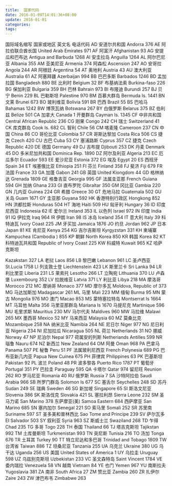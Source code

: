 ```yaml
---
title:  国家代码
date: 2016-01-09T14:01:36+08:00
update: 2016-01-01
categories:
tags:
---
```

国际域名缩写 	国家或地区 	英文名 	电话代码
AD 	安道尔共和国 	Andorra 	376
AE 	阿拉伯联合酋长国 	United Arab Emirates 	971
AF 	阿富汗 	Afghanistan 	93
AG 	安提瓜和巴布达 	Antigua and Barbuda 	1268
AI 	安圭拉岛 	Anguilla 	1264
AL 	阿尔巴尼亚 	Albania 	355
AM 	亚美尼亚 	Armenia 	374
	阿森松 	Ascension 	247
AO 	安哥拉 	Angola 	244
AR 	阿根廷 	Argentina 	54
AT 	奥地利 	Austria 	43
AU 	澳大利亚 	Australia 	61
AZ 	阿塞拜疆 	Azerbaijan 	994
BB 	巴巴多斯 	Barbados 	1246
BD 	孟加拉国 	Bangladesh 	880
BE 	比利时 	Belgium 	32
BF 	布基纳法索 	Burkina-faso 	226
BG 	保加利亚 	Bulgaria 	359
BH 	巴林 	Bahrain 	973
BI 	布隆迪 	Burundi 	257
BJ 	贝宁 	Benin 	229
BL 	巴勒斯坦 	Palestine 	970
BM 	百慕大群岛 	Bermuda Is. 	1441
BN 	文莱 	Brunei 	673
BO 	玻利维亚 	Bolivia 	591
BR 	巴西 	Brazil 	55
BS 	巴哈马 	Bahamas 	1242
BW 	博茨瓦纳 	Botswana 	267
BY 	白俄罗斯 	Belarus 	375
BZ 	伯利兹 	Belize 	501
CA 	加拿大 	Canada 	1
	开曼群岛 	Cayman Is. 	1345
CF 	中非共和国 	Central African Republic 	236
CG 	刚果 	Congo 	242
CH 	瑞士 	Switzerland 	41
CK 	库克群岛 	Cook Is. 	682
CL 	智利 	Chile 	56
CM 	喀麦隆 	Cameroon 	237
CN 	中国 	China 	86
CO 	哥伦比亚 	Colombia 	57
CR 	哥斯达黎加 	Costa Rica 	506
CS 	捷克 	Czech 	420
CU 	古巴 	Cuba 	53
CY 	塞浦路斯 	Cyprus 	357
CZ 	捷克 	Czech Republic 	420
DE 	德国 	Germany 	49
DJ 	吉布提 	Djibouti 	253
DK 	丹麦 	Denmark 	45
DO 	多米尼加共和国 	Dominica Rep. 	1890
DZ 	阿尔及利亚 	Algeria 	213
EC 	厄瓜多尔 	Ecuador 	593
EE 	爱沙尼亚 	Estonia 	372
EG 	埃及 	Egypt 	20
ES 	西班牙 	Spain 	34
ET 	埃塞俄比亚 	Ethiopia 	251
FI 	芬兰 	Finland 	358
FJ 	斐济 	Fiji 	679
FR 	法国 	France 	33
GA 	加蓬 	Gabon 	241
GB 	英国 	United Kiongdom 	44
GD 	格林纳达 	Grenada 	1809
GE 	格鲁吉亚 	Georgia 	995
GF 	法属圭亚那 	French Guiana 	594
GH 	加纳 	Ghana 	233
GI 	直布罗陀 	Gibraltar 	350
GM 	冈比亚 	Gambia 	220
GN 	几内亚 	Guinea 	224
GR 	希腊 	Greece 	30
GT 	危地马拉 	Guatemala 	502
GU 	关岛 	Guam 	1671
GY 	圭亚那 	Guyana 	592
HK 	香港特别行政区 	Hongkong 	852
HN 	洪都拉斯 	Honduras 	504
HT 	海地 	Haiti 	509
HU 	匈牙利 	Hungary 	36
ID 	印度尼西亚 	Indonesia 	62
IE 	爱尔兰 	Ireland 	353
IL 	以色列 	Israel 	972
IN 	印度 	India 	91
IQ 	伊拉克 	Iraq 	964
IR 	伊朗 	Iran 	98
IS 	冰岛 	Iceland 	354
IT 	意大利 	Italy 	39
	科特迪瓦 	Ivory Coast 	225
JM 	牙买加 	Jamaica 	1876
JO 	约旦 	Jordan 	962
JP 	日本 	Japan 	81
KE 	肯尼亚 	Kenya 	254
KG 	吉尔吉斯坦 	Kyrgyzstan 	331
KH 	柬埔寨 	Kampuchea (Cambodia ) 	855
KP 	朝鲜 	North Korea 	850
KR 	韩国 	Korea 	82
KT 	科特迪瓦共和国 	Republic of Ivory Coast 	225
KW 	科威特 	Kuwait 	965
KZ 	哈萨克斯坦 	

Kazakstan
	327
LA 	老挝 	Laos 	856
LB 	黎巴嫩 	Lebanon 	961
LC 	圣卢西亚 	St.Lucia 	1758
LI 	列支敦士登 	Liechtenstein 	423
LK 	斯里兰卡 	Sri Lanka 	94
LR 	利比里亚 	Liberia 	231
LS 	莱索托 	Lesotho 	266
LT 	立陶宛 	Lithuania 	370
LU 	卢森堡 	Luxembourg 	352
LV 	拉脱维亚 	Latvia 	371
LY 	利比亚 	Libya 	218
MA 	摩洛哥 	Morocco 	212
MC 	摩纳哥 	Monaco 	377
MD 	摩尔多瓦 	Moldova, Republic of 	373
MG 	马达加斯加 	Madagascar 	261
ML 	马里 	Mali 	223
MM 	缅甸 	Burma 	95
MN 	蒙古 	Mongolia 	976
MO 	澳门 	Macao 	853
MS 	蒙特塞拉特岛 	Montserrat Is 	1664
MT 	马耳他 	Malta 	356
	马里亚那群岛 	Mariana Is 	1670
	马提尼克 	Martinique 	596
MU 	毛里求斯 	Mauritius 	230
MV 	马尔代夫 	Maldives 	960
MW 	马拉维 	Malawi 	265
MX 	墨西哥 	Mexico 	52
MY 	马来西亚 	Malaysia 	60
MZ 	莫桑比克 	Mozambique 	258
NA 	纳米比亚 	Namibia 	264
NE 	尼日尔 	Niger 	977
NG 	尼日利亚 	Nigeria 	234
NI 	尼加拉瓜 	Nicaragua 	505
NL 	荷兰 	Netherlands 	31
NO 	挪威 	Norway 	47
NP 	尼泊尔 	Nepal 	977
	荷属安的列斯 	Netheriands Antilles 	599
NR 	瑙鲁 	Nauru 	674
NZ 	新西兰 	New Zealand 	64
OM 	阿曼 	Oman 	968
PA 	巴拿马 	Panama 	507
PE 	秘鲁 	Peru 	51
PF 	法属玻利尼西亚 	French Polynesia 	689
PG 	巴布亚新几内亚 	Papua New Cuinea 	675
PH 	菲律宾 	Philippines 	63
PK 	巴基斯坦 	Pakistan 	92
PL 	波兰 	Poland 	48
PR 	波多黎各 	Puerto Rico 	1787
PT 	葡萄牙 	Portugal 	351
PY 	巴拉圭 	Paraguay 	595
QA 	卡塔尔 	Qatar 	974
	留尼旺 	Reunion 	262
RO 	罗马尼亚 	Romania 	40
RU 	俄罗斯 	Russia 	7
SA 	沙特阿拉伯 	Saudi Arabia 	966
SB 	所罗门群岛 	Solomon Is 	677
SC 	塞舌尔 	Seychelles 	248
SD 	苏丹 	Sudan 	249
SE 	瑞典 	Sweden 	46
SG 	新加坡 	Singapore 	65
SI 	斯洛文尼亚 	Slovenia 	386
SK 	斯洛伐克 	Slovakia 	421
SL 	塞拉利昂 	Sierra Leone 	232
SM 	圣马力诺 	San Marino 	378
	东萨摩亚(美) 	Samoa Eastern 	684
	西萨摩亚 	San Marino 	685
SN 	塞内加尔 	Senegal 	221
SO 	索马里 	Somali 	252
SR 	苏里南 	Suriname 	597
ST 	圣多美和普林西比 	Sao Tome and Principe 	239
SV 	萨尔瓦多 	EI Salvador 	503
SY 	叙利亚 	Syria 	963
SZ 	斯威士兰 	Swaziland 	268
TD 	乍得 	Chad 	235
TG 	多哥 	Togo 	228
TH 	泰国 	Thailand 	66
TJ 	塔吉克斯坦 	Tajikstan 	992
TM 	土库曼斯坦 	Turkmenistan 	993
TN 	突尼斯 	Tunisia 	216
TO 	汤加 	Tonga 	676
TR 	土耳其 	Turkey 	90
TT 	特立尼达和多巴哥 	Trinidad and Tobago 	1809
TW 	台湾省 	Taiwan 	886
TZ 	坦桑尼亚 	Tanzania 	255
UA 	乌克兰 	Ukraine 	380
UG 	乌干达 	Uganda 	256
US 	美国 	United States of America 	1
UY 	乌拉圭 	Uruguay 	598
UZ 	乌兹别克斯坦 	Uzbekistan 	233
VC 	圣文森特岛 	Saint Vincent 	1784
VE 	委内瑞拉 	Venezuela 	58
VN 	越南 	Vietnam 	84
YE 	也门 	Yemen 	967
YU 	南斯拉夫 	Yugoslavia 	381
ZA 	南非 	South Africa 	27
ZM 	赞比亚 	Zambia 	260
ZR 	扎伊尔 	Zaire 	243
ZW 	津巴布韦 	Zimbabwe 	263
